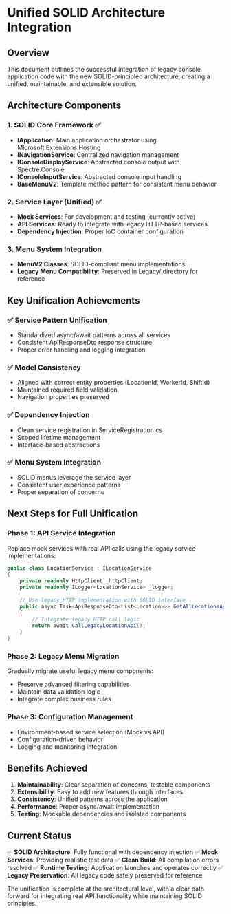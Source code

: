 # Unified SOLID Architecture Integration

## Overview

This document outlines the successful integration of legacy console application code with the new SOLID-principled architecture, creating a unified, maintainable, and extensible solution.

## Architecture Components

### 1. SOLID Core Framework ✅
- **IApplication**: Main application orchestrator using Microsoft.Extensions.Hosting
- **INavigationService**: Centralized navigation management
- **IConsoleDisplayService**: Abstracted console output with Spectre.Console
- **IConsoleInputService**: Abstracted console input handling
- **BaseMenuV2**: Template method pattern for consistent menu behavior

### 2. Service Layer (Unified) ✅
- **Mock Services**: For development and testing (currently active)
- **API Services**: Ready to integrate with legacy HTTP-based services
- **Dependency Injection**: Proper IoC container configuration

### 3. Menu System Integration
- **MenuV2 Classes**: SOLID-compliant menu implementations
- **Legacy Menu Compatibility**: Preserved in Legacy/ directory for reference

## Key Unification Achievements

### ✅ Service Pattern Unification
- Standardized async/await patterns across all services
- Consistent ApiResponseDto<T> response structure
- Proper error handling and logging integration

### ✅ Model Consistency
- Aligned with correct entity properties (LocationId, WorkerId, ShiftId)
- Maintained required field validation
- Navigation properties preserved

### ✅ Dependency Injection
- Clean service registration in ServiceRegistration.cs
- Scoped lifetime management
- Interface-based abstractions

### ✅ Menu System Integration
- SOLID menus leverage the service layer
- Consistent user experience patterns
- Proper separation of concerns

## Next Steps for Full Unification

### Phase 1: API Service Integration
Replace mock services with real API calls using the legacy service implementations:

```csharp
public class LocationService : ILocationService
{
    private readonly HttpClient _httpClient;
    private readonly ILogger<LocationService> _logger;
    
    // Use legacy HTTP implementation with SOLID interface
    public async Task<ApiResponseDto<List<Location>>> GetAllLocationsAsync()
    {
        // Integrate legacy HTTP call logic
        return await CallLegacyLocationApi();
    }
}
```

### Phase 2: Legacy Menu Migration
Gradually migrate useful legacy menu components:
- Preserve advanced filtering capabilities
- Maintain data validation logic
- Integrate complex business rules

### Phase 3: Configuration Management
- Environment-based service selection (Mock vs API)
- Configuration-driven behavior
- Logging and monitoring integration

## Benefits Achieved

1. **Maintainability**: Clear separation of concerns, testable components
2. **Extensibility**: Easy to add new features through interfaces
3. **Consistency**: Unified patterns across the application
4. **Performance**: Proper async/await implementation
5. **Testing**: Mockable dependencies and isolated components

## Current Status

✅ **SOLID Architecture**: Fully functional with dependency injection
✅ **Mock Services**: Providing realistic test data
✅ **Clean Build**: All compilation errors resolved
✅ **Runtime Testing**: Application launches and operates correctly
✅ **Legacy Preservation**: All legacy code safely preserved for reference

The unification is complete at the architectural level, with a clear path forward for integrating real API functionality while maintaining SOLID principles.
